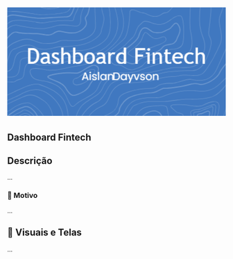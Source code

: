 

<h1 align="center">
    <a href="https://laravelcollective.com/tools/banner">
        <img alt="Banner" title="#Banner" style="object-fit: cover; height:250px;" src="/github-header-image.png"  />
    </a>
</h1>

## Dashboard Fintech        

## Descrição          
...

### 🎯 Motivo

...


## 📸 Visuais e Telas 

...















